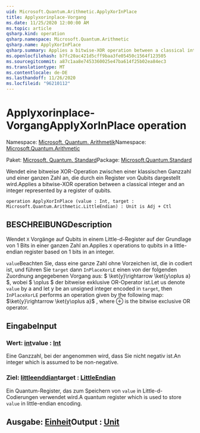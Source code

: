 ```yaml
---
uid: Microsoft.Quantum.Arithmetic.ApplyXorInPlace
title: Applyxorinplace-Vorgang
ms.date: 11/25/2020 12:00:00 AM
ms.topic: article
qsharp.kind: operation
qsharp.namespace: Microsoft.Quantum.Arithmetic
qsharp.name: ApplyXorInPlace
qsharp.summary: Applies a bitwise-XOR operation between a classical integer and an integer represented by a register of qubits.
ms.openlocfilehash: b7fc20ac421d5cff9baa3fe05450c1564f123505
ms.sourcegitcommit: a87c1aa8e7453360025e47ba614f25b02ea84ec3
ms.translationtype: MT
ms.contentlocale: de-DE
ms.lasthandoff: 11/26/2020
ms.locfileid: "96210112"
---
```

# <a name="applyxorinplace-operation"></a><span data-ttu-id="43606-102">Applyxorinplace-Vorgang</span><span class="sxs-lookup"><span data-stu-id="43606-102">ApplyXorInPlace operation</span></span>

<span data-ttu-id="43606-103">Namespace: [Microsoft. Quantum. Arithmetik](xref:Microsoft.Quantum.Arithmetic)</span><span class="sxs-lookup"><span data-stu-id="43606-103">Namespace: [Microsoft.Quantum.Arithmetic](xref:Microsoft.Quantum.Arithmetic)</span></span>

<span data-ttu-id="43606-104">Paket: [Microsoft. Quantum. Standard](https://nuget.org/packages/Microsoft.Quantum.Standard)</span><span class="sxs-lookup"><span data-stu-id="43606-104">Package: [Microsoft.Quantum.Standard](https://nuget.org/packages/Microsoft.Quantum.Standard)</span></span>


<span data-ttu-id="43606-105">Wendet eine bitweise XOR-Operation zwischen einer klassischen Ganzzahl und einer ganzen Zahl an, die durch ein Register von Qubits dargestellt wird.</span><span class="sxs-lookup"><span data-stu-id="43606-105">Applies a bitwise-XOR operation between a classical integer and an integer represented by a register of qubits.</span></span>

```qsharp
operation ApplyXorInPlace (value : Int, target : Microsoft.Quantum.Arithmetic.LittleEndian) : Unit is Adj + Ctl
```


## <a name="description"></a><span data-ttu-id="43606-106">BESCHREIBUNG</span><span class="sxs-lookup"><span data-stu-id="43606-106">Description</span></span>

<span data-ttu-id="43606-107">Wendet `X` Vorgänge auf Qubits in einem Little-d-Register auf der Grundlage von 1 Bits in einer ganzen Zahl an.</span><span class="sxs-lookup"><span data-stu-id="43606-107">Applies `X` operations to qubits in a little-endian register based on 1 bits in an integer.</span></span>

<span data-ttu-id="43606-108">`value`Beachten Sie, dass eine ganze Zahl ohne Vorzeichen ist, die in codiert ist, und führen Sie `target` dann `InPlaceXorLE` einen von der folgenden Zuordnung angegebenen Vorgang aus: $ \ket{y}\rightarrow \ket{y\oplus a} $, wobei $ \oplus $ der bitweise exklusive OR-Operator ist.</span><span class="sxs-lookup"><span data-stu-id="43606-108">Let us denote `value` by a and let y be an unsigned integer encoded in `target`, then `InPlaceXorLE` performs an operation given by the following map: $\ket{y}\rightarrow \ket{y\oplus a}$ , where $\oplus$ is the bitwise exclusive OR operator.</span></span>

## <a name="input"></a><span data-ttu-id="43606-109">Eingabe</span><span class="sxs-lookup"><span data-stu-id="43606-109">Input</span></span>

### <a name="value--int"></a><span data-ttu-id="43606-110">Wert: [int](xref:microsoft.quantum.lang-ref.int)</span><span class="sxs-lookup"><span data-stu-id="43606-110">value : [Int](xref:microsoft.quantum.lang-ref.int)</span></span>

<span data-ttu-id="43606-111">Eine Ganzzahl, bei der angenommen wird, dass Sie nicht negativ ist.</span><span class="sxs-lookup"><span data-stu-id="43606-111">An integer which is assumed to be non-negative.</span></span>


### <a name="target--littleendian"></a><span data-ttu-id="43606-112">Ziel: [littleenddian](xref:Microsoft.Quantum.Arithmetic.LittleEndian)</span><span class="sxs-lookup"><span data-stu-id="43606-112">target : [LittleEndian](xref:Microsoft.Quantum.Arithmetic.LittleEndian)</span></span>

<span data-ttu-id="43606-113">Ein Quantum-Register, das zum Speichern von `value` in Little-d-Codierungen verwendet wird.</span><span class="sxs-lookup"><span data-stu-id="43606-113">A quantum register which is used to store `value` in little-endian encoding.</span></span>



## <a name="output--unit"></a><span data-ttu-id="43606-114">Ausgabe: [Einheit](xref:microsoft.quantum.lang-ref.unit)</span><span class="sxs-lookup"><span data-stu-id="43606-114">Output : [Unit](xref:microsoft.quantum.lang-ref.unit)</span></span>

